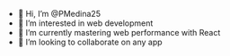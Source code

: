 - 👋 Hi, I’m @PMedina25
- 👀 I’m interested in web development
- 🌱 I’m currently mastering web performance with React
- 💞️ I’m looking to collaborate on any app

<!---
PMedina25/PMedina25 is a ✨ special ✨ repository because its `README.md` (this file) appears on your GitHub profile.
You can click the Preview link to take a look at your changes.
--->
